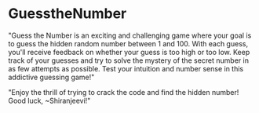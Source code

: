 # GuesstheNumber
"Guess the Number is an exciting and challenging game where your goal is to guess the hidden random number between 1 and 100. With each guess, you'll receive feedback on whether your guess is too high or too low. Keep track of your guesses and try to solve the mystery of the secret number in as few attempts as possible. Test your intuition and number sense in this addictive guessing game!"

"Enjoy the thrill of trying to crack the code and find the hidden number! Good luck, ~Shiranjeevi!"
